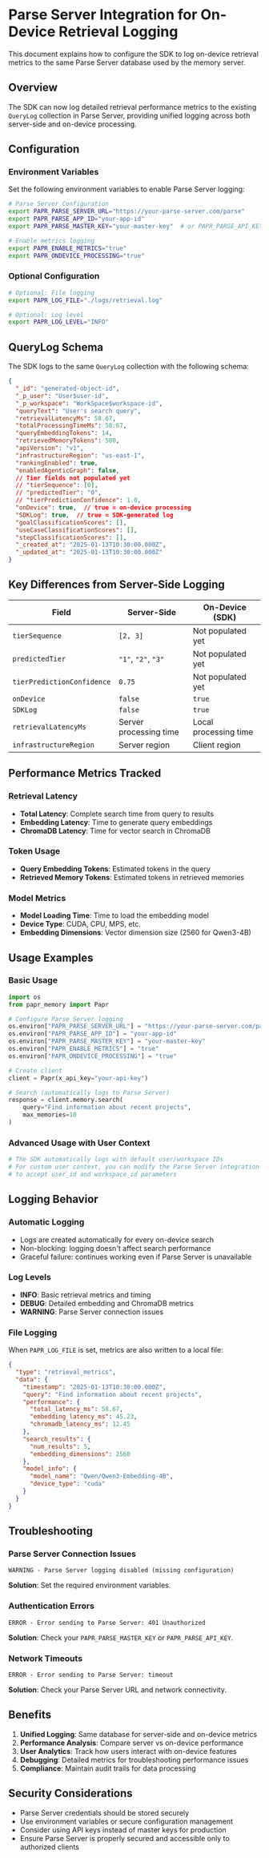# Parse Server Integration for On-Device Retrieval Logging

This document explains how to configure the SDK to log on-device retrieval metrics to the same Parse Server database used by the memory server.

## Overview

The SDK can now log detailed retrieval performance metrics to the existing `QueryLog` collection in Parse Server, providing unified logging across both server-side and on-device processing.

## Configuration

### Environment Variables

Set the following environment variables to enable Parse Server logging:

```bash
# Parse Server Configuration
export PAPR_PARSE_SERVER_URL="https://your-parse-server.com/parse"
export PAPR_PARSE_APP_ID="your-app-id"
export PAPR_PARSE_MASTER_KEY="your-master-key"  # or PAPR_PARSE_API_KEY

# Enable metrics logging
export PAPR_ENABLE_METRICS="true"
export PAPR_ONDEVICE_PROCESSING="true"
```

### Optional Configuration

```bash
# Optional: File logging
export PAPR_LOG_FILE="./logs/retrieval.log"

# Optional: Log level
export PAPR_LOG_LEVEL="INFO"
```

## QueryLog Schema

The SDK logs to the same `QueryLog` collection with the following schema:

```json
{
  "_id": "generated-object-id",
  "_p_user": "User$user-id",
  "_p_workspace": "WorkSpace$workspace-id",
  "queryText": "User's search query",
  "retrievalLatencyMs": 58.67,
  "totalProcessingTimeMs": 58.67,
  "queryEmbeddingTokens": 14,
  "retrievedMemoryTokens": 500,
  "apiVersion": "v1",
  "infrastructureRegion": "us-east-1",
  "rankingEnabled": true,
  "enabledAgenticGraph": false,
  // Tier fields not populated yet
  // "tierSequence": [0],
  // "predictedTier": "0", 
  // "tierPredictionConfidence": 1.0,
  "onDevice": true,  // true = on-device processing
  "SDKLog": true,  // true = SDK-generated log
  "goalClassificationScores": [],
  "useCaseClassificationScores": [],
  "stepClassificationScores": [],
  "_created_at": "2025-01-13T10:30:00.000Z",
  "_updated_at": "2025-01-13T10:30:00.000Z"
}
```

## Key Differences from Server-Side Logging

| Field | Server-Side | On-Device (SDK) |
|-------|-------------|------------------|
| `tierSequence` | `[2, 3]` | Not populated yet |
| `predictedTier` | `"1"`, `"2"`, `"3"` | Not populated yet |
| `tierPredictionConfidence` | `0.75` | Not populated yet |
| `onDevice` | `false` | `true` |
| `SDKLog` | `false` | `true` |
| `retrievalLatencyMs` | Server processing time | Local processing time |
| `infrastructureRegion` | Server region | Client region |

## Performance Metrics Tracked

### Retrieval Latency
- **Total Latency**: Complete search time from query to results
- **Embedding Latency**: Time to generate query embeddings
- **ChromaDB Latency**: Time for vector search in ChromaDB

### Token Usage
- **Query Embedding Tokens**: Estimated tokens in the query
- **Retrieved Memory Tokens**: Estimated tokens in retrieved memories

### Model Metrics
- **Model Loading Time**: Time to load the embedding model
- **Device Type**: CUDA, CPU, MPS, etc.
- **Embedding Dimensions**: Vector dimension size (2560 for Qwen3-4B)

## Usage Examples

### Basic Usage

```python
import os
from papr_memory import Papr

# Configure Parse Server logging
os.environ["PAPR_PARSE_SERVER_URL"] = "https://your-parse-server.com/parse"
os.environ["PAPR_PARSE_APP_ID"] = "your-app-id"
os.environ["PAPR_PARSE_MASTER_KEY"] = "your-master-key"
os.environ["PAPR_ENABLE_METRICS"] = "true"
os.environ["PAPR_ONDEVICE_PROCESSING"] = "true"

# Create client
client = Papr(x_api_key="your-api-key")

# Search (automatically logs to Parse Server)
response = client.memory.search(
    query="Find information about recent projects",
    max_memories=10
)
```

### Advanced Usage with User Context

```python
# The SDK automatically logs with default user/workspace IDs
# For custom user context, you can modify the Parse Server integration
# to accept user_id and workspace_id parameters
```

## Logging Behavior

### Automatic Logging
- Logs are created automatically for every on-device search
- Non-blocking: logging doesn't affect search performance
- Graceful failure: continues working even if Parse Server is unavailable

### Log Levels
- **INFO**: Basic retrieval metrics and timing
- **DEBUG**: Detailed embedding and ChromaDB metrics
- **WARNING**: Parse Server connection issues

### File Logging
When `PAPR_LOG_FILE` is set, metrics are also written to a local file:

```json
{
  "type": "retrieval_metrics",
  "data": {
    "timestamp": "2025-01-13T10:30:00.000Z",
    "query": "Find information about recent projects",
    "performance": {
      "total_latency_ms": 58.67,
      "embedding_latency_ms": 45.23,
      "chromadb_latency_ms": 12.45
    },
    "search_results": {
      "num_results": 5,
      "embedding_dimensions": 2560
    },
    "model_info": {
      "model_name": "Qwen/Qwen3-Embedding-4B",
      "device_type": "cuda"
    }
  }
}
```

## Troubleshooting

### Parse Server Connection Issues
```
WARNING - Parse Server logging disabled (missing configuration)
```
**Solution**: Set the required environment variables.

### Authentication Errors
```
ERROR - Error sending to Parse Server: 401 Unauthorized
```
**Solution**: Check your `PAPR_PARSE_MASTER_KEY` or `PAPR_PARSE_API_KEY`.

### Network Timeouts
```
ERROR - Error sending to Parse Server: timeout
```
**Solution**: Check your Parse Server URL and network connectivity.

## Benefits

1. **Unified Logging**: Same database for server-side and on-device metrics
2. **Performance Analysis**: Compare server vs on-device performance
3. **User Analytics**: Track how users interact with on-device features
4. **Debugging**: Detailed metrics for troubleshooting performance issues
5. **Compliance**: Maintain audit trails for data processing

## Security Considerations

- Parse Server credentials should be stored securely
- Use environment variables or secure configuration management
- Consider using API keys instead of master keys for production
- Ensure Parse Server is properly secured and accessible only to authorized clients
